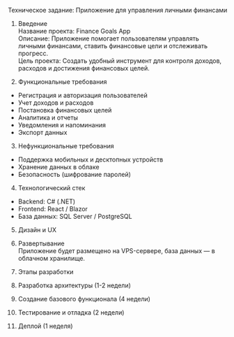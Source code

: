 Техническое задание: Приложение для управления личными финансами  

1. Введение  
Название проекта: Finance Goals App  
Описание: Приложение помогает пользователям управлять личными финансами, ставить финансовые цели и отслеживать прогресс.  
Цель проекта: Создать удобный инструмент для контроля доходов, расходов и достижения финансовых целей.  

2. Функциональные требования  
- Регистрация и авторизация пользователей  
- Учет доходов и расходов  
- Постановка финансовых целей  
- Аналитика и отчеты  
- Уведомления и напоминания  
- Экспорт данных  

3. Нефункциональные требования  
- Поддержка мобильных и десктопных устройств  
- Хранение данных в облаке  
- Безопасность (шифрование паролей)  

4. Технологический стек  
- Backend: C# (.NET)  
- Frontend: React / Blazor  
- База данных: SQL Server / PostgreSQL  

5. Дизайн и UX  


6. Развертывание  
Приложение будет размещено на VPS-сервере, база данных — в облачном хранилище.  

7. Этапы разработки  
1. Разработка архитектуры (1-2 недели)  
2. Создание базового функционала (4 недели)  
3. Тестирование и отладка (2 недели)  
4. Деплой (1 неделя)  
